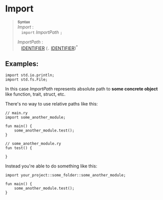 # Import

> **<sup>Syntax</sup>**\
> _Import_ :\
> &nbsp;&nbsp; `import` _ImportPath_ `;`
> 
> _ImportPath_ :\
> &nbsp;&nbsp; [IDENTIFIER] (`.` [IDENTIFIER])<sup>\*</sup>

[IDENTIFIER]: ./identifier.md

## Examples:

```ry
import std.io.println;
import std.fs.File;
```

In this case _ImportPath_ represents absolute path to **some concrete object** like function, trait, struct, etc.

There's no way to use relative paths like this:

```ry
// main.ry
import some_another_module;

fun main() {
    some_another_module.test();
}
```

```ry
// some_another_module.ry
fun test() {

}
```

Instead you're able to do something like this:
```ry
import your_project::some_folder::some_another_module;

fun main() {
    some_another_module.test();
}
```
